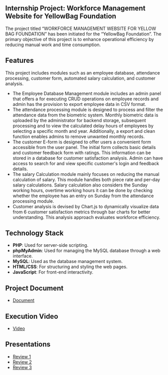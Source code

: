 ## Internship Project: Workforce Management Website for YellowBag Foundation

The project titled “WORKFORCE MANAGEMENT WEBSITE FOR YELLOW BAG FOUNDATION” has been initiated for the “YellowBag Foundation”. The primary objective of this project is to enhance operational efficiency by reducing manual work and time consumption.

## Features

This project includes modules such as an employee database, attendance processing, customer form, automated salary calculation, and customer analysis.
- The Employee Database Management module includes an admin panel that offers a for executing CRUD operations on employee records and admin has the provision to export employee data in CSV format.
- The attendance processing module is designed to process and filter the attendance data from the biometric system. Monthly biometric data is uploaded by the administrator for backend storage, subsequent processing and to view the calculated delay hours of employees by selecting a specific month and year. Additionally, a export and clean function enables admins to remove unwanted monthly records.
- The customer E-form is designed to offer users a convenient form accessible from the user panel. The initial form collects basic details and customer feedback form with ratings. This information can be stored in a database for customer satisfaction analysis. Admin can have access to search for and view specific customer's login and feedback details.
- The salary Calculation module mainly focuses on reducing the manual calculation of salary. This module handles both piece rate and per-day salary calculations. Salary calculation also considers the Sunday working hours, overtime working hours it can be done by checking whether the employee has an entry on Sunday from the attendance processing module.
- Customer analysis is devised by Chart.js to dynamically visualize data from 6 customer satisfaction  metrics through bar charts for better understanding. This analysis approach evaluates workforce efficiency.

## Technology Stack

- **PHP**: Used for server-side scripting.
- **phpMyAdmin**: Used for managing the MySQL database through a web interface.
- **MySQL**: Used as the database management system.
- **HTML/CSS**: For structuring and styling the web pages.
- **JavaScript**: For front-end interactivity.

## Project Document
- [Document](https://drive.google.com/file/d/1_IzWebixNhJqebanoEUffX-lKigMLqzJ/view?usp=sharing)

## Execution Video
- [Video ](https://drive.google.com/file/d/1W7g4EMQ0nncIfRWHT9FZ10clgG-yUZ8L/view?usp=sharing)

## Presentations
- [Review 1](https://docs.google.com/presentation/d/1VtbqD78ELCqFoEfaO86rDWSjDxB3LiCYqd5nHbJ4g1A/edit?usp=sharing)
- [Review 2](https://docs.google.com/presentation/d/1mcapMY1PDL531FY9pxpsVCh33a0KQhzV1-ryXn18IWg/edit?usp=sharing)
- [Review 3](https://docs.google.com/presentation/d/1PnqRQxYE5_WBb2j1M-q6wdrGGhhLv8VQ/edit?usp=sharing&ouid=109999384852496109890&rtpof=true&sd=true)





